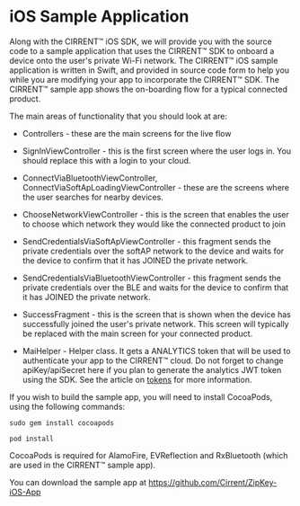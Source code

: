 ﻿# iOS Sample Application


Along with the CIRRENT™ iOS SDK, we will provide you with the source code to a sample application that uses the CIRRENT™ SDK to onboard a device onto the user's private Wi-Fi network. The CIRRENT™ iOS sample application is written in Swift, and provided in source code form to help you while you are modifying your app to incorporate the CIRRENT™ SDK. The CIRRENT™ sample app shows the on-boarding flow for a typical connected product.

The main areas of functionality that you should look at are:

- Controllers - these are the main screens for the live flow


- SignInViewController - this is the first screen where the user logs in. You should replace this with a login to your cloud.
- ConnectViaBluetoothViewController, ConnectViaSoftApLoadingViewController - these are the screens where the user searches for nearby devices.
- ChooseNetworkViewController - this is the screen that enables the user to choose which network they would like the connected product to join
- SendCredentialsViaSoftApViewController - this fragment sends the private credentials over the softAP network to the device and waits for the device to confirm that it has JOINED the private network.
- SendCredentialsViaBluetoothViewController - this fragment sends the private credentials over the BLE and waits for the device to confirm that it has JOINED the private network.
- SuccessFragment - this is the screen that is shown when the device has successfully joined the user's private network. This screen will typically be replaced with the main screen for your connected product.


- MaiHelper - Helper class. It gets a ANALYTICS token that will be used to authenticate your app to the CIRRENT™ cloud. Do not forget to change apiKey/apiSecret here if you plan to generate the analytics JWT token using the SDK. See the article on  [tokens](analytics-token-generation.md)  for more information.

If you wish to build the sample app, you will need to install CocoaPods, using the following commands:

`sudo gem install cocoapods`

`pod install`

CocoaPods is required for AlamoFire, EVReflection and RxBluetooth (which are used in the CIRRENT™ sample app).

You can download the sample app at https://github.com/Cirrent/ZipKey-iOS-App